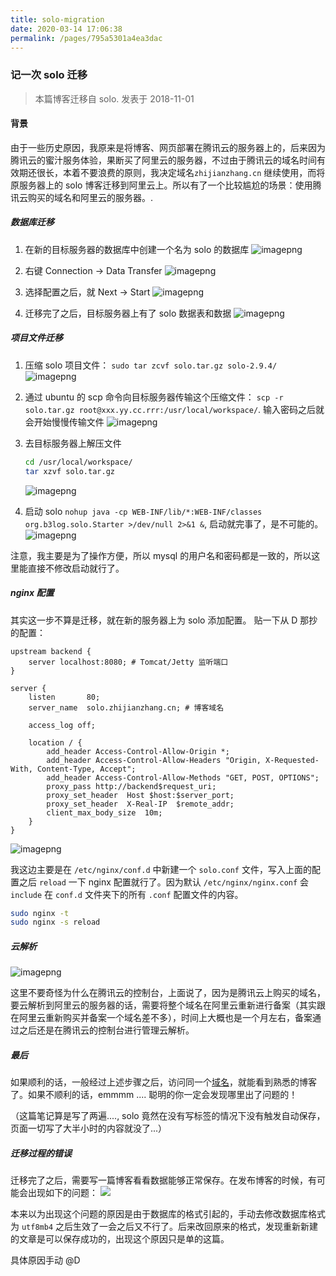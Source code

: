 ```yaml
---
title: solo-migration
date: 2020-03-14 17:06:38
permalink: /pages/795a5301a4ea3dac
---
```

### 记一次 solo 迁移

> 本篇博客迁移自 solo. 发表于 2018-11-01

#### 背景

由于一些历史原因，我原来是将博客、网页部署在腾讯云的服务器上的，后来因为腾讯云的蜜汁服务体验，果断买了阿里云的服务器，不过由于腾讯云的域名时间有效期还很长，本着不要浪费的原则，我决定域名`zhijianzhang.cn` 继续使用，而将原服务器上的 solo 博客迁移到阿里云上。所以有了一个比较尴尬的场景：使用腾讯云购买的域名和阿里云的服务器。.

##### 数据库迁移

1. 在新的目标服务器的数据库中创建一个名为 solo 的数据库
   ![imagepng](https://imgconvert.csdnimg.cn/aHR0cDovL21lZGlhLnpoaWppYW56aGFuZy5jbi8vZmlsZS8yMDE4LzExLzljMjc1MDFjNWNiZjRiNzFhNTlhNTNiZmJlM2YwMTM3X2ltYWdlLnBuZw?x-oss-process=image/format,png)

2. 右键 Connection -> Data Transfer
   ![imagepng](https://imgconvert.csdnimg.cn/aHR0cDovL21lZGlhLnpoaWppYW56aGFuZy5jbi8vZmlsZS8yMDE4LzExL2EyOGExOGM1ZTZiMjQwODdiOTM1YmFhMDk0MzE4ZTA2X2ltYWdlLnBuZw?x-oss-process=image/format,png)

3) 选择配置之后，就 Next -> Start
   ![imagepng](https://imgconvert.csdnimg.cn/aHR0cDovL21lZGlhLnpoaWppYW56aGFuZy5jbi8vZmlsZS8yMDE4LzExL2Y2OGRkMDUyNjU5OTQ5MWI4NTdlOGUwMDg0Njk3ZDcyX2ltYWdlLnBuZw?x-oss-process=image/format,png)

4. 迁移完了之后，目标服务器上有了 solo 数据表和数据
   ![imagepng](https://imgconvert.csdnimg.cn/aHR0cDovL21lZGlhLnpoaWppYW56aGFuZy5jbi8vZmlsZS8yMDE4LzExLzBiYjM2OTgyMGYzMTQ0MTg4ODY5NTllYzMyODA1Yzc3X2ltYWdlLnBuZw?x-oss-process=image/format,png)

##### 项目文件迁移

1. 压缩 solo 项目文件： `sudo tar zcvf solo.tar.gz solo-2.9.4/`
   ![imagepng](https://imgconvert.csdnimg.cn/aHR0cDovL21lZGlhLnpoaWppYW56aGFuZy5jbi8vZmlsZS8yMDE4LzExL2UwMWNiMDg5NGNiNDQ3MTQ5ZmI2ZTVmOTQ5NmEwMWNlX2ltYWdlLnBuZw?x-oss-process=image/format,png)

2) 通过 ubuntu 的 scp 命令向目标服务器传输这个压缩文件： `scp -r solo.tar.gz root@xxx.yy.cc.rrr:/usr/local/workspace/`. 输入密码之后就会开始慢慢传输文件
   ![imagepng](https://imgconvert.csdnimg.cn/aHR0cDovL21lZGlhLnpoaWppYW56aGFuZy5jbi8vZmlsZS8yMDE4LzExLzdlNmExNWZiM2ZkMDQ4OGRiYTZjZmVjNGI3ZThmY2E1X2ltYWdlLnBuZw?x-oss-process=image/format,png)

3. 去目标服务器上解压文件
   ```bash
   cd /usr/local/workspace/
   tar xzvf solo.tar.gz
   ```
   ![imagepng](https://imgconvert.csdnimg.cn/aHR0cDovL21lZGlhLnpoaWppYW56aGFuZy5jbi8vZmlsZS8yMDE4LzExLzU5YWI3MGVlM2FiODQzMjc5M2ZiM2Q3ZWNhOTEwYjhhX2ltYWdlLnBuZw?x-oss-process=image/format,png)

4) 启动 solo `nohup java -cp WEB-INF/lib/*:WEB-INF/classes org.b3log.solo.Starter >/dev/null 2>&1 &`, 启动就完事了，是不可能的。
   ![imagepng](https://imgconvert.csdnimg.cn/aHR0cDovL21lZGlhLnpoaWppYW56aGFuZy5jbi8vZmlsZS8yMDE4LzExLzRhODNmYWQxYTBlZDRhZWE4NzM0NTdkYTQ4MDU1NWY3X2ltYWdlLnBuZw?x-oss-process=image/format,png)

注意，我主要是为了操作方便，所以 mysql 的用户名和密码都是一致的，所以这里能直接不修改启动就行了。

##### nginx 配置

其实这一步不算是迁移，就在新的服务器上为 solo 添加配置。 贴一下从 D 那抄的配置：

```nginx
upstream backend {
    server localhost:8080; # Tomcat/Jetty 监听端口
}

server {
    listen       80;
    server_name  solo.zhijianzhang.cn; # 博客域名

    access_log off;

    location / {
        add_header Access-Control-Allow-Origin *;
        add_header Access-Control-Allow-Headers "Origin, X-Requested-With, Content-Type, Accept";
        add_header Access-Control-Allow-Methods "GET, POST, OPTIONS";
        proxy_pass http://backend$request_uri;
        proxy_set_header  Host $host:$server_port;
        proxy_set_header  X-Real-IP  $remote_addr;
        client_max_body_size  10m;
    }
}

```

![imagepng](https://imgconvert.csdnimg.cn/aHR0cDovL21lZGlhLnpoaWppYW56aGFuZy5jbi8vZmlsZS8yMDE4LzExLzRiZjI0YzAzOWM1NzQ5ZmViYTEwZmQ5MmU4YWQ2MzI5X2ltYWdlLnBuZw?x-oss-process=image/format,png)

我这边主要是在 `/etc/nginx/conf.d` 中新建一个 `solo.conf` 文件，写入上面的配置之后 `reload` 一下 nginx 配置就行了。因为默认 `/etc/nginx/nginx.conf` 会 `include` 在 `conf.d` 文件夹下的所有 `.conf` 配置文件的内容。

```bash
sudo nginx -t
sudo nginx -s reload
```

##### 云解析

![imagepng](https://imgconvert.csdnimg.cn/aHR0cDovL21lZGlhLnpoaWppYW56aGFuZy5jbi8vZmlsZS8yMDE4LzExLzNkYWM0MjRmZDc5ZjQ4NTM4NDY2ZDk5OGI0MmM4MTNiX2ltYWdlLnBuZw?x-oss-process=image/format,png)

这里不要奇怪为什么在腾讯云的控制台，上面说了，因为是腾讯云上购买的域名，要云解析到阿里云的服务器的话，需要将整个域名在阿里云重新进行备案（其实跟在阿里云重新购买并备案一个域名差不多），时间上大概也是一个月左右，备案通过之后还是在腾讯云的控制台进行管理云解析。

##### 最后

如果顺利的话，一般经过上述步骤之后，访问同一个[域名](http://solo.zhijianzhang.cn)，就能看到熟悉的博客了。如果不顺利的话，emmmm .... 聪明的你一定会发现哪里出了问题的！

（这篇笔记算是写了两遍...., solo 竟然在没有写标签的情况下没有触发自动保存，页面一切写了大半小时的内容就没了...）

##### 迁移过程的错误

迁移完了之后，需要写一篇博客看看数据能够正常保存。在发布博客的时候，有可能会出现如下的问题： ![](https://imgconvert.csdnimg.cn/aHR0cDovL21lZGlhLnpoaWppYW56aGFuZy5jbi8vZmlsZS8yMDE4LzExLzg2OTJhYTNjNjQ0ODRmYWJiMWMwNzZiM2Q3MjNjYWQ1X2ltYWdlLnBuZw?x-oss-process=image/format,png)

本来以为出现这个问题的原因是由于数据库的格式引起的，手动去修改数据库格式为 `utf8mb4` 之后生效了一会之后又不行了。后来改回原来的格式，发现重新新建的文章是可以保存成功的，出现这个原因只是单的这篇。

具体原因手动 @D

